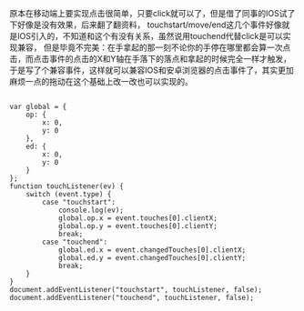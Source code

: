 原本在移动端上要实现点击很简单，只要click就可以了，但是借了同事的IOS试了下好像是没有效果，后来翻了翻资料，
touchstart/move/end这几个事件好像就是IOS引入的，不知道和这个有没有关系，虽然说用touchend代替click是可以实现兼容，
但是毕竟不完美：在手拿起的那一刻不论你的手停在哪里都会算一次点击，而点击事件的点击的X和Y轴在手落下的落点和拿起的时候完全一样才触发，
于是写了个兼容事件，这样就可以兼容IOS和安卓浏览器的点击事件了，其实更加麻烦一点的拖动在这个基础上改一改也可以实现的。

``` 

var global = {
    op: {
        x: 0,
        y: 0
    },
    ed: {
        x: 0,
        y: 0
    }
};
function touchListener(ev) {
    switch (event.type) {
        case "touchstart":
            console.log(ev);
            global.op.x = event.touches[0].clientX;
            global.op.y = event.touches[0].clientY;
            break;
        case "touchend":
            global.ed.x = event.changedTouches[0].clientX;
            global.ed.y = event.changedTouches[0].clientY;
            break;
    }
}
document.addEventListener("touchstart", touchListener, false);
document.addEventListener("touchend", touchListener, false);

``` 

